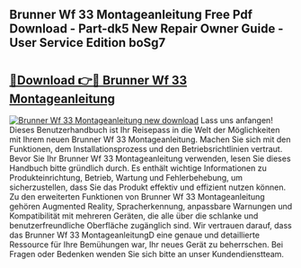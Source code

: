 ## Brunner Wf 33 Montageanleitung Free Pdf Download - Part-dk5 New Repair Owner Guide - User Service Edition boSg7

# <h2><a href="http://df7b0a.blite.top/?on=Brunner+Wf+33+Montageanleitung">🔗Download 👉🔴 Brunner Wf 33 Montageanleitung</a></h2>

[![Brunner Wf 33 Montageanleitung new download](https://i.imgur.com/lujVjoI.png)](http://df7b0a.blite.top/?on=Brunner+Wf+33+Montageanleitung)
Lass uns anfangen! Dieses Benutzerhandbuch ist Ihr Reisepass in die Welt der Möglichkeiten mit Ihrem neuen Brunner Wf 33 Montageanleitung. Machen Sie sich mit den Funktionen, dem Installationsprozess und den Betriebsrichtlinien vertraut. Bevor Sie Ihr Brunner Wf 33 Montageanleitung verwenden, lesen Sie dieses Handbuch bitte gründlich durch. Es enthält wichtige Informationen zu Produkteinrichtung, Betrieb, Wartung und Fehlerbehebung, um sicherzustellen, dass Sie das Produkt effektiv und effizient nutzen können. Zu den erweiterten Funktionen von Brunner Wf 33 Montageanleitung gehören Augmented Reality, Spracherkennung, anpassbare Warnungen und Kompatibilität mit mehreren Geräten, die alle über die schlanke und benutzerfreundliche Oberfläche zugänglich sind. Wir vertrauen darauf, dass das Brunner Wf 33 MontageanleitungD eine genaue und detaillierte Ressource für Ihre Bemühungen war, Ihr neues Gerät zu beherrschen. Bei Fragen oder Bedenken wenden Sie sich bitte an unser Kundendienstteam.
